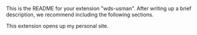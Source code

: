 This is the README for your extension "wds-usman". After writing up a brief description, we recommend including the following sections.

This extension opens up my personal site.